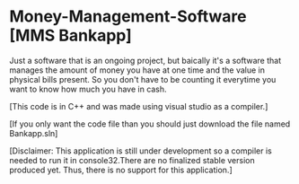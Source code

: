 # Money-Management-Software [MMS Bankapp]
Just a software that is an ongoing project, but baically it's a software that manages the amount of money you have at one time and the value in physical bills present. So you don't have to be counting it everytime you want to know how much you have in cash.

[This code is in C++ and was made using visual studio as a compiler.]

[If you only want the code file than you should just download the file named Bankapp.sln]

[Disclaimer: This application is still under development so a compiler is needed to run it in console32.There are no finalized stable version produced yet. Thus, there is no support for this application.]

